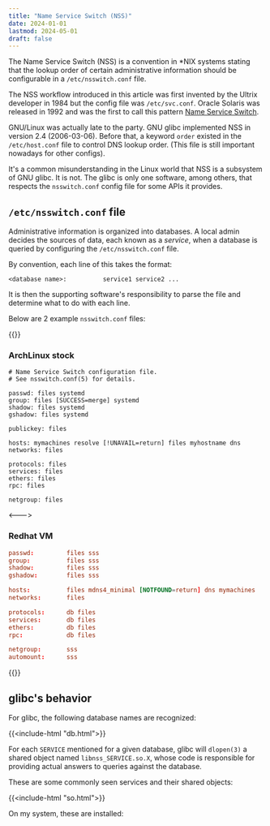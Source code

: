 ```yaml
---
title: "Name Service Switch (NSS)"
date: 2024-01-01
lastmod: 2024-05-01
draft: false
---
```


The Name Service Switch (NSS) is a convention in *NIX systems stating that the lookup order of certain administrative
information should be configurable in a `/etc/nsswitch.conf` file.

The NSS workflow introduced in this article was first invented by the Ultrix developer in 1984 but the config file was `/etc/svc.conf`.
Oracle Solaris was released in 1992 and was the first to call this pattern [Name Service Switch](https://docs.oracle.com/cd/E19455-01/806-1386/index.html).

GNU/Linux was actually late to the party. GNU glibc implemented NSS in version 2.4 (2006-03-06).
Before that, a keyword `order` existed in the `/etc/host.conf` file to control DNS lookup order.
(This file is still important nowadays for other configs).

It's a common misunderstanding in the Linux world that NSS is a subsystem of GNU glibc. It is not.
The glibc is only one software, among others, that respects the `nsswitch.conf` config file for some APIs it provides.

## `/etc/nsswitch.conf` file

Administrative information is organized into databases.
A local admin decides the sources of data, each known as a *service*,
when a database is queried by configuring the `/etc/nsswitch.conf` file.

By convention, each line of this takes the format:

```
<database name>:          service1 service2 ...
```

It is then the supporting software's responsibility to parse the file and determine
what to do with each line.

Below are 2 example `nsswitch.conf` files:

{{<columns>}}

### ArchLinux stock

```nss
# Name Service Switch configuration file.
# See nsswitch.conf(5) for details.

passwd: files systemd
group: files [SUCCESS=merge] systemd
shadow: files systemd
gshadow: files systemd

publickey: files

hosts: mymachines resolve [!UNAVAIL=return] files myhostname dns
networks: files

protocols: files
services: files
ethers: files
rpc: files

netgroup: files
```

<--->

### Redhat VM

```conf
passwd:         files sss
group:          files sss
shadow:         files sss
gshadow:        files sss

hosts:          files mdns4_minimal [NOTFOUND=return] dns mymachines
networks:       files

protocols:      db files
services:       db files
ethers:         db files
rpc:            db files

netgroup:       sss
automount:      sss
```

{{</columns>}}

## glibc's behavior

For glibc, the following database names are recognized:

{{<include-html "db.html">}}

For each `SERVICE` mentioned for a given database, glibc will `dlopen(3)` a shared object named `libnss_SERVICE.so.X`,
whose code is responsible for providing actual answers to queries against the database.

These are some commonly seen services and their shared objects:

{{<include-html "so.html">}}

On my system, these are installed:

```sh
